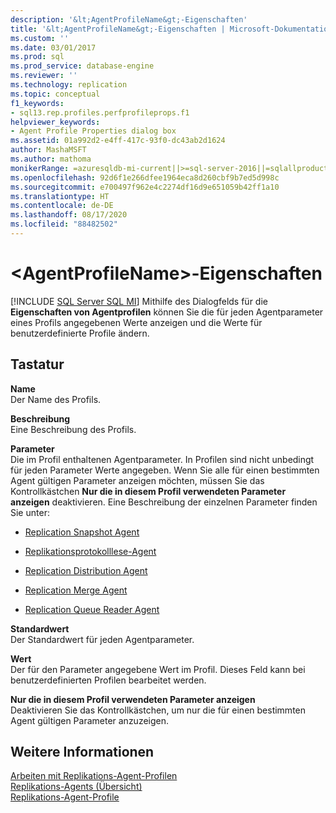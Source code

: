 ```yaml
---
description: '&lt;AgentProfileName&gt;-Eigenschaften'
title: '&lt;AgentProfileName&gt;-Eigenschaften | Microsoft-Dokumentation'
ms.custom: ''
ms.date: 03/01/2017
ms.prod: sql
ms.prod_service: database-engine
ms.reviewer: ''
ms.technology: replication
ms.topic: conceptual
f1_keywords:
- sql13.rep.profiles.perfprofileprops.f1
helpviewer_keywords:
- Agent Profile Properties dialog box
ms.assetid: 01a992d2-e4ff-417c-93f0-dc43ab2d1624
author: MashaMSFT
ms.author: mathoma
monikerRange: =azuresqldb-mi-current||>=sql-server-2016||=sqlallproducts-allversions
ms.openlocfilehash: 92d6f1e266dfee1964eca8d260cbf9b7ed5d998c
ms.sourcegitcommit: e700497f962e4c2274df16d9e651059b42ff1a10
ms.translationtype: HT
ms.contentlocale: de-DE
ms.lasthandoff: 08/17/2020
ms.locfileid: "88482502"
---
```

# <a name="ltagentprofilenamegt-properties"></a>&lt;AgentProfileName&gt;-Eigenschaften
[!INCLUDE [SQL Server SQL MI](../../includes/applies-to-version/sql-asdbmi.md)]
   Mithilfe des Dialogfelds für die **Eigenschaften von Agentprofilen** können Sie die für jeden Agentparameter eines Profils angegebenen Werte anzeigen und die Werte für benutzerdefinierte Profile ändern.  
  
## <a name="options"></a>Tastatur  
 **Name**  
 Der Name des Profils.  
  
 **Beschreibung**  
 Eine Beschreibung des Profils.  
  
 **Parameter**  
 Die im Profil enthaltenen Agentparameter. In Profilen sind nicht unbedingt für jeden Parameter Werte angegeben. Wenn Sie alle für einen bestimmten Agent gültigen Parameter anzeigen möchten, müssen Sie das Kontrollkästchen **Nur die in diesem Profil verwendeten Parameter anzeigen** deaktivieren. Eine Beschreibung der einzelnen Parameter finden Sie unter:  
  
-   [Replication Snapshot Agent](../../relational-databases/replication/agents/replication-snapshot-agent.md)  
  
-   [Replikationsprotokolllese-Agent](../../relational-databases/replication/agents/replication-log-reader-agent.md)  
  
-   [Replication Distribution Agent](../../relational-databases/replication/agents/replication-distribution-agent.md)  
  
-   [Replication Merge Agent](../../relational-databases/replication/agents/replication-merge-agent.md)  
  
-   [Replication Queue Reader Agent](../../relational-databases/replication/agents/replication-queue-reader-agent.md)  
  
 **Standardwert**  
 Der Standardwert für jeden Agentparameter.  
  
 **Wert**  
 Der für den Parameter angegebene Wert im Profil. Dieses Feld kann bei benutzerdefinierten Profilen bearbeitet werden.  
  
 **Nur die in diesem Profil verwendeten Parameter anzeigen**  
 Deaktivieren Sie das Kontrollkästchen, um nur die für einen bestimmten Agent gültigen Parameter anzuzeigen.  
  
## <a name="see-also"></a>Weitere Informationen  
 [Arbeiten mit Replikations-Agent-Profilen](../../relational-databases/replication/agents/work-with-replication-agent-profiles.md)   
 [Replikations-Agents (Übersicht)](../../relational-databases/replication/agents/replication-agents-overview.md)   
 [Replikations-Agent-Profile](../../relational-databases/replication/agents/replication-agent-profiles.md)  
  
  
